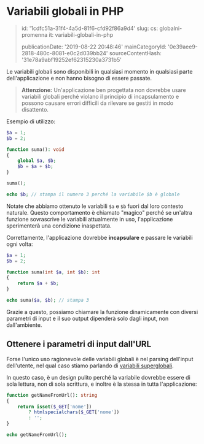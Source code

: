 Variabili globali in PHP
========================

> id: '1cdfc51a-31f4-4a5d-81f6-cfd92f86a9d4'
> slug:
> 	cs: globalni-promenna
> 	it: variabili-globali-in-php
> 
> publicationDate: '2019-08-22 20:48:46'
> mainCategoryId: '0e39aee9-2818-480c-8081-e0c2d039bb24'
> sourceContentHash: '31e78a9abf19252ef62315230a3731b5'

Le variabili globali sono disponibili in qualsiasi momento in qualsiasi parte dell'applicazione e non hanno bisogno di essere passate.

> **Attenzione:** Un'applicazione ben progettata non dovrebbe usare variabili globali perché violano il principio di incapsulamento e possono causare errori difficili da rilevare se gestiti in modo disattento.

Esempio di utilizzo:

```php
$a = 1;
$b = 2;

function suma(): void
{
	global $a, $b;
	$b = $a + $b;
}

suma();

echo $b; // stampa il numero 3 perché la variabile $b è globale
```

Notate che abbiamo ottenuto le variabili `$a` e `$b` fuori dal loro contesto naturale. Questo comportamento è chiamato "magico" perché se un'altra funzione sovrascrive le variabili attualmente in uso, l'applicazione sperimenterà una condizione inaspettata.

Correttamente, l'applicazione dovrebbe **incapsulare** e passare le variabili ogni volta:

```php
$a = 1;
$b = 2;

function suma(int $a, int $b): int
{
	return $a + $b;
}

echo suma($a, $b); // stampa 3
```

Grazie a questo, possiamo chiamare la funzione dinamicamente con diversi parametri di input e il suo output dipenderà solo dagli input, non dall'ambiente.

Ottenere i parametri di input dall'URL
---------------------------------

Forse l'unico uso ragionevole delle variabili globali è nel parsing dell'input dell'utente, nel qual caso stiamo parlando di <a href="/superglobal-variable">variabili superglobali</a>.

In questo caso, è un design pulito perché la variabile dovrebbe essere di sola lettura, non di sola scrittura, e inoltre è la stessa in tutta l'applicazione:

```php
function getNameFromUrl(): string
{
    return isset($_GET['nome'])
    	? htmlspecialchars($_GET['nome'])
    	: '';
}

echo getNameFromUrl();
```
